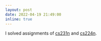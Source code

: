 ```yaml
---
layout: post
date: 2022-04-19 21:49:00
inline: true
---
```


I solved assignments of [cs231n](https://github.com/lilys012/cs231n) and [cs224n](https://github.com/lilys012/cs224n).
